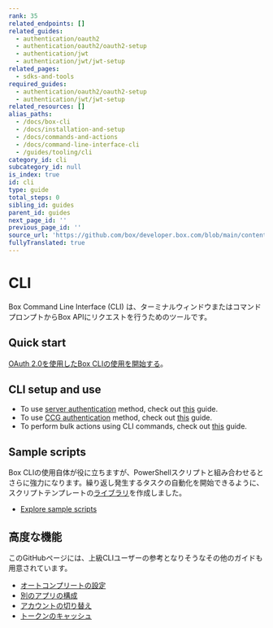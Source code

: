 ```yaml
---
rank: 35
related_endpoints: []
related_guides:
  - authentication/oauth2
  - authentication/oauth2/oauth2-setup
  - authentication/jwt
  - authentication/jwt/jwt-setup
related_pages:
  - sdks-and-tools
required_guides:
  - authentication/oauth2/oauth2-setup
  - authentication/jwt/jwt-setup
related_resources: []
alias_paths:
  - /docs/box-cli
  - /docs/installation-and-setup
  - /docs/commands-and-actions
  - /docs/command-line-interface-cli
  - /guides/tooling/cli
category_id: cli
subcategory_id: null
is_index: true
id: cli
type: guide
total_steps: 0
sibling_id: guides
parent_id: guides
next_page_id: ''
previous_page_id: ''
source_url: 'https://github.com/box/developer.box.com/blob/main/content/guides/cli/index.md'
fullyTranslated: true
---
```

# CLI

Box Command Line Interface (CLI) は、ターミナルウィンドウまたはコマンドプロンプトからBox APIにリクエストを行うためのツールです。

## Quick start

[OAuth 2.0を使用したBox CLIの使用を開始する][qs]。

## CLI setup and use

* To use [server authentication][jwt] method, check out [this][jwt-page] guide.
* To use [CCG authentication][ccg] method, check out [this][ccg-page] guide.
* To perform bulk actions using CLI commands, check out [this][bulk] guide.

## Sample scripts

Box CLIの使用自体が役に立ちますが、PowerShellスクリプトと組み合わせるとさらに強力になります。繰り返し発生するタスクの自動化を開始できるように、スクリプトテンプレートの[ライブラリ][scripts]を作成しました。

* [Explore sample scripts][scripts-docs]

## 高度な機能

このGitHubページには、上級CLIユーザーの参考となりそうなその他のガイドも用意されています。

* [オートコンプリートの設定][cli-autocomplete]
* [別のアプリの構成][cli-add-config]
* [アカウントの切り替え][cli-switch]
* [トークンのキャッシュ][cache]

[cli]: https://github.com/box/boxcli

[cli-autocomplete]: https://github.com/box/boxcli/blob/main/docs/autocomplete.md

[cli-switch]: https://github.com/box/boxcli/blob/main/docs/configure.md#box-configureenvironmentsswitch-user-userid

[cli-add-config]: https://github.com/box/boxcli/blob/main/docs/configure.md#box-configureenvironmentsadd-path

[qs]: g://cli/quick-start/

[cache]: https://github.com/box/boxcli/blob/main/docs/configure.md#box-configureenvironmentsupdate-name

[jwt]: g://authentication/jwt

[jwt-page]: g://cli/cli-docs/jwt-cli

[scripts]: https://github.com/box/boxcli/tree/main/examples

[scripts-docs]: g://cli/scripts/index

[ccg]: g://authentication/client-credentials

[ccg-page]: https://github.com/box/boxcli/tree/main/docs/configure.md#box-configureenvironmentsadd-path

[bulk]: https://github.com/box/boxcli/blob/main/docs/Bulk%20actions/README.md
